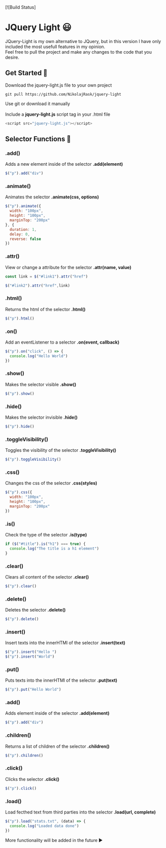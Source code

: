 [![Build Status]
# JQuery Light :smiley:
JQuery-Light is my own alternative to JQuery, but in this version I have only included the most usefull features in my opinion.<br>
Feel free to pull the project and make any changes to the code that you desire.

## Get Started :hammer:
Download the jquery-light.js file to your own project<br>
``` { .shell }
git pull https://github.com/NikolajRask/jquery-light
```

Use git or download it manually<br><br>
Include a **jquery-light.js** script tag in your .html file<br>
```javascript showLineNumbers
<script src="jquery-light.js"></script>
```


## Selector Functions :car:
### .add()
Adds a new element inside of the selector **.add(element)**<br>
```javascript showLineNumbers
$("p").add("div")
```

### .animate()
Animates the selector **.animate(css, options)**<br>
```javascript showLineNumbers
$("p").animate({
  width: "100px",
  height: "100px",
  marginTop: "200px"
}, {
  duration: 1,
  delay: 0,
  reverse: false
})
```

### .attr()
View or change a attribute for the selector **.attr(name, value)**<br>
```javascript showLineNumbers
const link = $("#link1").attr("href")

$("#link2").attr("href",link)
```

### .html()
Returns the html of the selector **.html()**<br>
```javascript showLineNumbers
$("p").html()
```

### .on()
Add an eventListener to a selector **.on(event, callback)**<br>
```javascript showLineNumbers
$("p").on("click", () => {
  console.log("Hello World")
})
```

### .show()
Makes the selector visible **.show()**<br>
```javascript showLineNumbers
$("p").show()
```

### .hide()
Makes the selector invisible **.hide()**<br>
```javascript showLineNumbers
$("p").hide()
```

### .toggleVisibility()
Toggles the visibility of the selector **.toggleVisibility()**<br>
```javascript showLineNumbers
$("p").toggleVisibility()
```

### .css()
Changes the css of the selector **.css(styles)**<br>
```javascript showLineNumbers
$("p").css({
  width: "100px",
  height: "100px",
  marginTop: "200px"
})
```

### .is()
Check the type of the selector  **.is(type)**<br>
```javascript showLineNumbers
if ($("#title").is("h1") === true) {
  console.log("The title is a h1 element")
}
```

### .clear()
Clears all content of the selector **.clear()**<br>
```javascript showLineNumbers
$("p").clear()
```


### .delete()
Deletes the selector **.delete()**<br>
```javascript showLineNumbers
$("p").delete()
```


### .insert()
Insert texts into the innerHTMl of the selector **.insert(text)**<br>
```javascript showLineNumbers
$("p").insert("Hello ")
$("p").insert("World")
```

### .put()
Puts texts into the innerHTMl of the selector **.put(text)**<br>
```javascript showLineNumbers
$("p").put("Hello World")
```

### .add()
Adds element inside of the selector **.add(element)**<br>
```javascript showLineNumbers
$("p").add("div")
```

### .children()
Returns a list of children of the selector **.children()**<br>
```javascript showLineNumbers
$("p").children()
```

### .click()
Clicks the selector **.click()**<br>
```javascript showLineNumbers
$("p").click()
```

### .load()
Load fecthed text from third parties into the selector **.load(url, complete)**<br>
```javascript showLineNumbers
$("p").load("stats.txt", (data) => {
  console.log("Loaded data done")
})
```

More functionality will be added in the future ▶️



